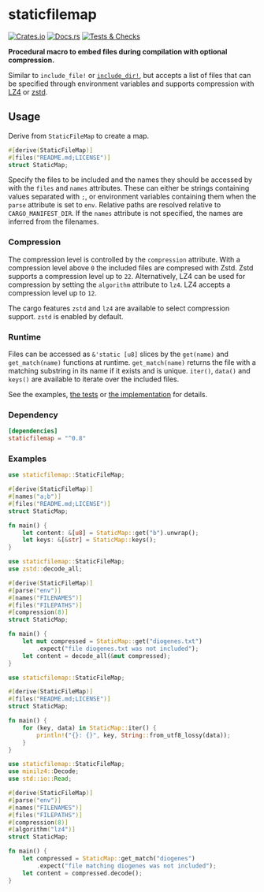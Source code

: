 # staticfilemap

[![Crates.io](https://img.shields.io/crates/v/staticfilemap)](https://crates.io/crates/staticfilemap)
[![Docs.rs](https://img.shields.io/docsrs/staticfilemap)](https://docs.rs/staticfilemap)
[![Tests & Checks](https://img.shields.io/github/actions/workflow/status/Systemcluster/staticfilemap/tests.yml?label=tests%20%26%20checks)](https://github.com/Systemcluster/staticfilemap/actions/workflows/tests.yml)

**Procedural macro to embed files during compilation with optional compression.**

Similar to `include_file!` or [`include_dir!`](https://crates.io/crates/include_dir), but accepts a list of files that can be specified through environment variables and supports compression with [LZ4](https://github.com/lz4/lz4) or [zstd](https://github.com/facebook/zstd).

## Usage

Derive from `StaticFileMap` to create a map.

```rust
#[derive(StaticFileMap)]
#[files("README.md;LICENSE")]
struct StaticMap;
```

Specify the files to be included and the names they should be accessed by with the `files` and `names` attributes.
These can either be strings containing values separated with `;`, or environment variables containing them when the `parse` attribute is set to `env`.
Relative paths are resolved relative to `CARGO_MANIFEST_DIR`. If the `names` attribute is not specified, the names are inferred from the filenames.

### Compression

The compression level is controlled by the `compression` attribute. With a compression level above `0` the included files are compresed with Zstd. Zstd supports a compression level up to `22`.
Alternatively, LZ4 can be used for compression by setting the `algorithm` attribute to `lz4`. LZ4 accepts a compression level up to `12`.

The cargo features `zstd` and `lz4` are available to select compression support. `zstd` is enabled by default.

### Runtime

Files can be accessed as `&'static [u8]` slices by the `get(name)` and `get_match(name)` functions at runtime.
`get_match(name)` returns the file with a matching substring in its name if it exists and is unique.
`iter()`, `data()` and `keys()` are available to iterate over the included files.

See the examples, [the tests](tests/tests.rs) or [the implementation](src/lib.rs) for details.

### Dependency

```toml
[dependencies]
staticfilemap = "^0.8"
```

### Examples

```rust
use staticfilemap::StaticFileMap;

#[derive(StaticFileMap)]
#[names("a;b")]
#[files("README.md;LICENSE")]
struct StaticMap;

fn main() {
    let content: &[u8] = StaticMap::get("b").unwrap();
    let keys: &[&str] = StaticMap::keys();
}
```

```rust
use staticfilemap::StaticFileMap;
use zstd::decode_all;

#[derive(StaticFileMap)]
#[parse("env")]
#[names("FILENAMES")]
#[files("FILEPATHS")]
#[compression(8)]
struct StaticMap;

fn main() {
    let mut compressed = StaticMap::get("diogenes.txt")
        .expect("file diogenes.txt was not included");
    let content = decode_all(&mut compressed);
}
```

```rust
use staticfilemap::StaticFileMap;

#[derive(StaticFileMap)]
#[files("README.md;LICENSE")]
struct StaticMap;

fn main() {
    for (key, data) in StaticMap::iter() {
        println!("{}: {}", key, String::from_utf8_lossy(data));
    }
}
```

```rust
use staticfilemap::StaticFileMap;
use minilz4::Decode;
use std::io::Read;

#[derive(StaticFileMap)]
#[parse("env")]
#[names("FILENAMES")]
#[files("FILEPATHS")]
#[compression(8)]
#[algorithm("lz4")]
struct StaticMap;

fn main() {
    let compressed = StaticMap::get_match("diogenes")
        .expect("file matching diogenes was not included");
    let content = compressed.decode();
}
```
